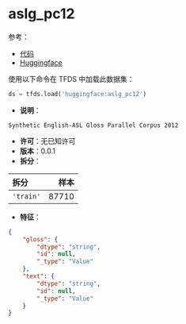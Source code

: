 # aslg_pc12

参考：

- [代码](https://github.com/huggingface/datasets/blob/master/datasets/aslg_pc12)
- [Huggingface](https://huggingface.co/datasets/aslg_pc12)

使用以下命令在 TFDS 中加载此数据集：

```python
ds = tfds.load('huggingface:aslg_pc12')
```

- **说明**：

```
Synthetic English-ASL Gloss Parallel Corpus 2012
```

- **许可**：无已知许可
- **版本**：0.0.1
- **拆分**：

拆分 | 样本
:-- | --:
`'train'` | 87710

- **特征**：

```json
{
    "gloss": {
        "dtype": "string",
        "id": null,
        "_type": "Value"
    },
    "text": {
        "dtype": "string",
        "id": null,
        "_type": "Value"
    }
}
```

